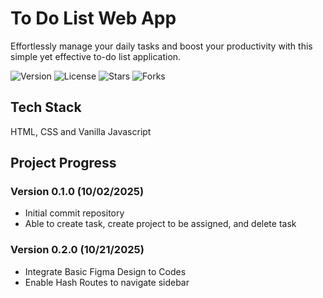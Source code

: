 # To Do List Web App

Effortlessly manage your daily tasks and boost your productivity with this simple yet effective to-do list application.

![Version](https://img.shields.io/badge/version-0.0-blue)
![License](https://img.shields.io/badge/license-None-lightgrey)
![Stars](https://img.shields.io/github/stars/inkyless/to-do-list-app?style=social)
![Forks](https://img.shields.io/github/forks/inkyless/to-do-list-app?style=social)

## Tech Stack
HTML, CSS and Vanilla Javascript

## Project Progress

### Version 0.1.0 (10/02/2025)
- Initial commit repository
- Able to create task, create project to be assigned, and delete task

### Version 0.2.0 (10/21/2025)
- Integrate Basic Figma Design to Codes
- Enable Hash Routes to navigate sidebar






